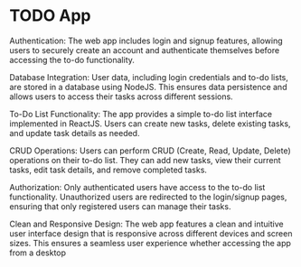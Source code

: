 # TODO App
Authentication: The web app includes login and signup features, allowing users to securely create an account and authenticate themselves before accessing the to-do functionality.

Database Integration: User data, including login credentials and to-do lists, are stored in a database using NodeJS. This ensures data persistence and allows users to access their tasks across different sessions.

To-Do List Functionality: The app provides a simple to-do list interface implemented in ReactJS. Users can create new tasks, delete existing tasks, and update task details as needed.

CRUD Operations: Users can perform CRUD (Create, Read, Update, Delete) operations on their to-do list. They can add new tasks, view their current tasks, edit task details, and remove completed tasks.

Authorization: Only authenticated users have access to the to-do list functionality. Unauthorized users are redirected to the login/signup pages, ensuring that only registered users can manage their tasks.

Clean and Responsive Design: The web app features a clean and intuitive user interface design that is responsive across different devices and screen sizes. This ensures a seamless user experience whether accessing the app from a desktop


